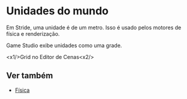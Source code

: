 # Unidades do mundo

Em Stride, uma unidade é de um metro. Isso é usado pelos motores de física e renderização.

Game Studio exibe unidades como uma grade.

<x1\/>Grid no Editor de Cenas<x2\/>

## Ver também

* [Física](../physics/index.md)